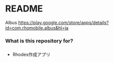 # README #

Albus
https://play.google.com/store/apps/details?id=com.rhomobile.albus&hl=ja

### What is this repository for? 
###

* Rhodes作成アプリ